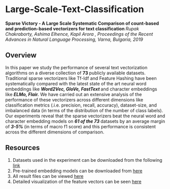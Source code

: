 # Large-Scale-Text-Classification

<b> Sparse Victory - A Large Scale Systematic Comparison of count-based and prediction-based vectorizers for text classification </b>
<i> Rupak Chakraborty, Ashima Elhence, Kapil Arora , Proceedings of the Recent Advances in Natural Language Processing, Varna, Bulgaria, 2019 </i>
<br>
## Overview
In this paper we study the performance of several text vectorization algorithms on a diverse collection of <b> 73 </b> publicly available datasets. Traditional sparse vectorizers like Tf-Idf and Feature Hashing have been systematically compared with the latest state of the art neural word embeddings like <b><i> Word2Vec, GloVe, FastText </b></i> and character embeddings like <b><i> ELMo, Flair.</b></i> We have carried out an extensive analysis of the performance of these vectorizers across different dimensions like classification metrics (.i.e. precision, recall, accuracy), dataset-size, and imbalanced data (in terms of the distribution of the number of class labels). 
Our experiments reveal that the sparse vectorizers beat the neural word and character embedding models on <b><i> 61 of the 73 </b></i>datasets by an average margin of <b><i> 3-5% </i></b>(in terms of macro f1 score) and this performance is consistent across the different dimensions of comparison.

## Resources
1. Datasets used in the experiment can be downloaded from the following [link](http://tinyurl.com/yyofx77r) 
2. Pre-trained embedding models can be downloaded from [here](https://tinyurl.com/y2mlnhdf)
3. All result files can be viewed [here](https://tinyurl.com/y5e4hftt)
4. Detailed visualization of the feature vectors can be seen [here](https://tinyurl.com/yxgf2vuj)
